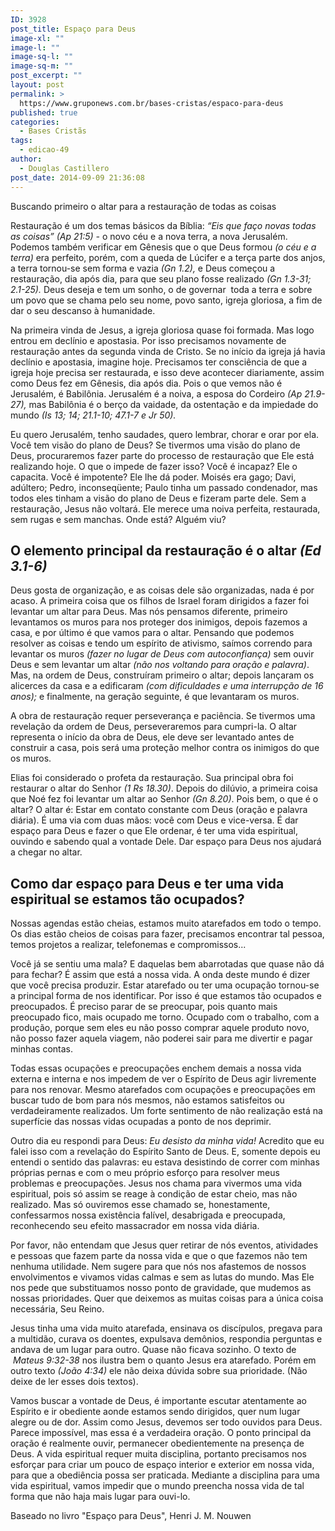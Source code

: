 ```yaml
---
ID: 3928
post_title: Espaço para Deus
image-xl: ""
image-l: ""
image-sq-l: ""
image-sq-m: ""
post_excerpt: ""
layout: post
permalink: >
  https://www.gruponews.com.br/bases-cristas/espaco-para-deus
published: true
categories:
  - Bases Cristãs
tags:
  - edicao-49
author:
  - Douglas Castillero
post_date: 2014-09-09 21:36:08
---
```

<p class="lead">Buscando primeiro o altar para a restauração de todas as coisas</p>
Restauração é um dos temas básicos da Bíblia: <i>“Eis que faço novas todas as coisas” (Ap 21:5) -</i> o novo céu e a nova terra, a nova Jerusalém. Podemos também verificar em Gênesis que o que Deus formou <i>(o céu e a terra)</i> era perfeito, porém, com a queda de Lúcifer e a terça parte dos anjos, a terra tornou-se sem forma e vazia <i>(Gn 1.2),</i> e Deus começou a restauração, dia após dia, para que seu plano fosse realizado <i>(Gn 1.3-31; 2.1-25).</i> Deus deseja e tem um sonho, o de governar  toda a terra e sobre um povo que se chama pelo seu nome, povo santo, igreja gloriosa, a fim de dar o seu descanso à humanidade.

Na primeira vinda de Jesus, a igreja gloriosa quase foi formada. Mas logo entrou em declínio e apostasia. Por isso precisamos novamente de restauração antes da segunda vinda de Cristo. Se no início da igreja já havia declínio e apostasia, imagine hoje. Precisamos ter consciência de que a igreja hoje precisa ser restaurada, e isso deve acontecer diariamente, assim como Deus fez em Gênesis, dia após dia. Pois o que vemos não é Jerusalém, é Babilônia. Jerusalém é a noiva, a esposa do Cordeiro <i>(Ap 21.9-27),</i> mas Babilônia é o berço da vaidade, da ostentação e da impiedade do mundo <i>(Is 13; 14; 21.1-10; 47.1-7 e Jr 50).</i>

Eu quero Jerusalém, tenho saudades, quero lembrar, chorar e orar por ela. Você tem visão do plano de Deus? Se tivermos uma visão do plano de Deus, procuraremos fazer parte do processo de restauração que Ele está realizando hoje. O que o impede de fazer isso? Você é incapaz? Ele o capacita. Você é impotente? Ele lhe dá poder. Moisés era gago; Davi, adúltero; Pedro, inconseqüente; Paulo tinha um passado condenador, mas todos eles tinham a visão do plano de Deus e fizeram parte dele. Sem a restauração, Jesus não voltará. Ele merece uma noiva perfeita, restaurada, sem rugas e sem manchas. Onde está? Alguém viu?
<h2>O elemento principal da restauração é o altar <i>(Ed 3.1-6)</i></h2>
Deus gosta de organização, e as coisas dele são organizadas, nada é por acaso. A primeira coisa que os filhos de Israel foram dirigidos a fazer foi levantar um altar para Deus. Mas nós pensamos diferente, primeiro levantamos os muros para nos proteger dos inimigos, depois fazemos a casa, e por último é que vamos para o altar. Pensando que podemos resolver as coisas e tendo um espírito de ativismo, saímos correndo para levantar os muros <i>(fazer no lugar de Deus com autoconfiança)</i> sem ouvir Deus e sem levantar um altar<i> (não nos voltando para oração e palavra)</i>. Mas, na ordem de Deus, construíram primeiro o altar; depois lançaram os alicerces da casa e a edificaram <i>(com dificuldades e uma interrupção de 16 anos);</i> e finalmente, na geração seguinte, é que levantaram os muros.

A obra de restauração requer perseverança e paciência. Se tivermos uma revelação da ordem de Deus, perseveraremos para cumpri-la. O altar representa o início da obra de Deus, ele deve ser levantado antes de construir a casa, pois será uma proteção melhor contra os inimigos do que os muros.

Elias foi considerado o profeta da restauração. Sua principal obra foi restaurar o altar do Senhor <i>(1 Rs 18.30)</i>. Depois do dilúvio, a primeira coisa que Noé fez foi levantar um altar ao Senhor <i>(Gn 8.20)</i>. Pois bem, o que é o altar? O altar é: Estar em contato constante com Deus (oração e palavra diária). É uma via com duas mãos: você com Deus e vice-versa. É dar espaço para Deus e fazer o que Ele ordenar, é ter uma vida espiritual, ouvindo e sabendo qual a vontade Dele. Dar espaço para Deus nos ajudará a chegar no altar.<strong><strong> </strong></strong>
<h2>Como dar espaço para Deus e ter uma vida espiritual se estamos tão ocupados?</h2>
Nossas agendas estão cheias, estamos muito atarefados em todo o tempo. Os dias estão cheios de coisas para fazer, precisamos encontrar tal pessoa, temos projetos a realizar, telefonemas e compromissos...

Você já se sentiu uma mala? E daquelas bem abarrotadas que quase não dá para fechar? É assim que está a nossa vida. A onda deste mundo é dizer que você precisa produzir. Estar atarefado ou ter uma ocupação tornou-se a principal forma de nos identificar. Por isso é que estamos tão ocupados e preocupados. É preciso parar de se preocupar, pois quanto mais preocupado fico, mais ocupado me torno. Ocupado com o trabalho, com a produção, porque sem eles eu não posso comprar aquele produto novo, não posso fazer aquela viagem, não poderei sair para me divertir e pagar minhas contas.

Todas essas ocupações e preocupações enchem demais a nossa vida externa e interna e nos impedem de ver o Espírito de Deus agir livremente para nos renovar. Mesmo atarefados com ocupações e preocupações em buscar tudo de bom para nós mesmos, não estamos satisfeitos ou verdadeiramente realizados. Um forte sentimento de não realização está na superfície das nossas vidas ocupadas a ponto de nos deprimir.

Outro dia eu respondi para Deus:<i> Eu desisto da minha vida!</i> Acredito que eu falei isso com a revelação do Espírito Santo de Deus. E, somente depois eu entendi o sentido das palavras: eu estava desistindo de correr com minhas próprias pernas e com o meu próprio esforço para resolver meus problemas e preocupações. Jesus nos chama para vivermos uma vida espiritual, pois só assim se reage à condição de estar cheio, mas não realizado. Mas só ouviremos esse chamado se, honestamente, confessarmos nossa existência falível, desabrigada e preocupada, reconhecendo seu efeito massacrador em nossa vida diária.

Por favor, não entendam que Jesus quer retirar de nós eventos, atividades e pessoas que fazem parte da nossa vida e que o que fazemos não tem nenhuma utilidade. Nem sugere para que nós nos afastemos de nossos envolvimentos e vivamos vidas calmas e sem as lutas do mundo. Mas Ele nos pede que substituamos nosso ponto de gravidade, que mudemos as nossas prioridades. Quer que deixemos as muitas coisas para a única coisa necessária, Seu Reino.

Jesus tinha uma vida muito atarefada, ensinava os discípulos, pregava para a multidão, curava os doentes, expulsava demônios, respondia perguntas e andava de um lugar para outro. Quase não ficava sozinho. O texto de  <i>Mateus 9:32-38</i> nos ilustra bem o quanto Jesus era atarefado. Porém em outro texto <i>(João 4:34)</i> ele não deixa dúvida sobre sua prioridade. (Não deixe de ler esses dois textos).

Vamos buscar a vontade de Deus, é importante escutar atentamente ao Espírito e ir obediente aonde estamos sendo dirigidos, quer num lugar alegre ou de dor. Assim como Jesus, devemos ser todo ouvidos para Deus. Parece impossível, mas essa é a verdadeira oração. O ponto principal da oração é realmente ouvir, permanecer obedientemente na presença de Deus. A vida espiritual requer muita disciplina, portanto precisamos nos esforçar para criar um pouco de espaço interior e exterior em nossa vida, para que a obediência possa ser praticada. Mediante a disciplina para uma vida espiritual, vamos impedir que o mundo preencha nossa vida de tal forma que não haja mais lugar para ouvi-lo.

Baseado no livro "Espaço para Deus", Henri J. M. Nouwen